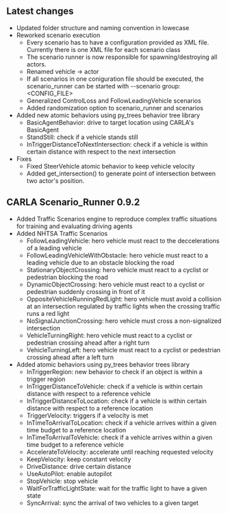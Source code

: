 ## Latest changes
* Updated folder structure and naming convention in lowecase
* Reworked scenario execution
    - Every scenario has to have a configuration provided as XML file.
      Currently there is one XML file for each scenario class
    - The scenario runner is now responsible for spawning/destroying all actors.
    - Renamed vehicle -> actor
    - If all scenarios in one coniguration file should be executed, the scenario_runner can be started with --scenario group:<CONFIG_FILE>
    - Generalized ControlLoss and FollowLeadingVehicle scenarios
    - Added randomization option to scenario_runner and scenarios
* Added new atomic behaviors using py_trees behavior tree library
    - BasicAgentBehavior: drive to target location using CARLA's BasicAgent
    - StandStill: check if a vehicle stands still
    - InTriggerDistanceToNextIntersection: check if a vehicle is within certain distance with respect to the next intersection
* Fixes
    - Fixed SteerVehicle atomic behavior to keep vehicle velocity
    - Added get_intersection() to generate point of intersection between two actor's position.

## CARLA Scenario_Runner 0.9.2

* Added Traffic Scenarios engine to reproduce complex traffic situations for training and evaluating driving agents
* Added NHTSA Traffic Scenarios
    - FollowLeadingVehicle: hero vehicle must react to the deccelerations of a leading vehicle
    - FollowLeadingVehicleWithObstacle: hero vehicle must react to a leading vehicle due to an obstacle blocking the road
    - StationaryObjectCrossing: hero vehicle must react to a cyclist or pedestrian blocking the road
    - DynamicObjectCrossing: hero vehicle must react to a cyclist or pedestrian suddenly crossing in front of it
    - OppositeVehicleRunningRedLight: hero vehicle must avoid a collision at an intersection regulated by traffic lights when the crossing traffic runs a red light
    - NoSignalJunctionCrossing: hero vehicle must cross a non-signalized intersection
    - VehicleTurningRight: hero vehicle must react to a cyclist or pedestrian crossing ahead after a right turn
    - VehicleTurningLeft: hero vehicle must react to a cyclist or pedestrian crossing ahead after a left turn
* Added atomic behaviors using py_trees behavior trees library
    - InTriggerRegion: new behavior to check if an object is within a trigger region
    - InTriggerDistanceToVehicle: check if a vehicle is within certain distance with respect to a reference vehicle
    - InTriggerDistanceToLocation: check if a vehicle is within certain distance with respect to a reference location
    - TriggerVelocity: triggers if a velocity is met
    - InTimeToArrivalToLocation:  check if a vehicle arrives within a given time budget to a reference location
    - InTimeToArrivalToVehicle: check if a vehicle arrives within a given time budget to a reference vehicle
    - AccelerateToVelocity: accelerate until reaching requested velocity
    - KeepVelocity: keep constant velocity
    - DriveDistance: drive certain distance
    - UseAutoPilot: enable autopilot
    - StopVehicle: stop vehicle
    - WaitForTrafficLightState: wait for the traffic light to have a given state
    - SyncArrival: sync the arrival of two vehicles to a given target
